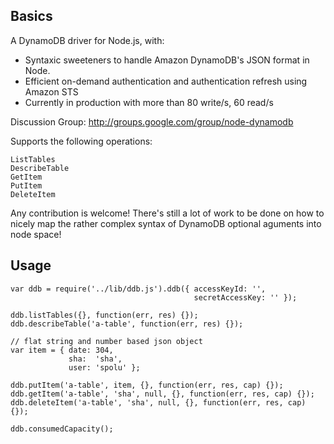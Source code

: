 ## Basics

A DynamoDB driver for Node.js, with:

- Syntaxic sweeteners to handle Amazon DynamoDB's JSON format in Node.
- Efficient on-demand authentication and authentication refresh using Amazon STS
- Currently in production with more than 80 write/s, 60 read/s

Discussion Group: http://groups.google.com/group/node-dynamodb

Supports the following operations:
   
    ListTables
    DescribeTable
    GetItem
    PutItem
    DeleteItem

Any contribution is welcome! There's still a lot of work to be done on how to nicely
map the rather complex syntax of DynamoDB optional aguments into node space!

## Usage

    var ddb = require('../lib/ddb.js').ddb({ accessKeyId: '',
                                             secretAccessKey: '' });
    
    ddb.listTables({}, function(err, res) {});
    ddb.describeTable('a-table', function(err, res) {});

    // flat string and number based json object
    var item = { date: 304,
                 sha:  'sha',
                 user: 'spolu' };
    
    ddb.putItem('a-table', item, {}, function(err, res, cap) {});
    ddb.getItem('a-table', 'sha', null, {}, function(err, res, cap) {});
    ddb.deleteItem('a-table', 'sha', null, {}, function(err, res, cap) {});

    ddb.consumedCapacity();

